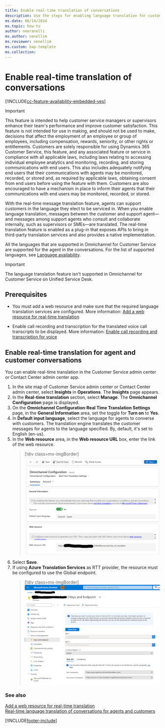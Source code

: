 ```yaml
---
title: Enable real-time translation of conversations
description: Use the steps for enabling language translation for customer chats.
ms.date: 06/14/2024
ms.topic: how-to
author: neeranelli
ms.author: nenellim
ms.reviewer: nenellim
ms.custom: bap-template
ms.collection:
---
```


# Enable real-time translation of conversations

[!INCLUDE[cc-feature-availability-embedded-yes](../../includes/cc-feature-availability-embedded-yes.md)]


> [!IMPORTANT]
> This feature is intended to help customer service managers or supervisors enhance their team's performance and improve customer satisfaction. This feature is not intended for use in making, and should not be used to make, decisions that affect the employment of an employee or group of employees, including compensation, rewards, seniority, or other rights or entitlements. Customers are solely responsible for using Dynamics 365 Customer Service, this feature, and any associated feature or service in compliance with all applicable laws, including laws relating to accessing individual employee analytics and monitoring, recording, and storing communications with end users. This also includes adequately notifying end users that their communications with agents may be monitored, recorded, or stored and, as required by applicable laws, obtaining consent from end users before using the feature with them. Customers are also encouraged to have a mechanism in place to inform their agents that their communications with end users may be monitored, recorded, or stored.

With the real-time message translation feature, agents can support customers in the language they elect to be serviced in. When you enable language translation, messages between the customer and support agent&mdash;and messages among support agents who consult and collaborate internally, such as supervisors or SMEs&mdash;are translated. The real-time translation feature is enabled as a plug-in that exposes APIs to bring in third-party translation services and also provides a native implementation.

All the languages that are supported in Omnichannel for Customer Service are supported for the agent in the conversations. For the list of supported languages, see [Language availability](../implement/international-availability.md).

> [!IMPORTANT]
> The language translation feature isn't supported in Omnichannel for Customer Service on Unified Service Desk.

## Prerequisites

- You must add a web resource and make sure that the required language translation services are configured. More information: [Add a web resource for real-time translation](../develop/add-web-resource-real-time-translation.md)

- Enable call recording and transcription for the translated voice call transcripts to be displayed. More information: [Enable call recording and transcription for voice](voice-channel-configure-transcripts.md#enable-call-recording-and-transcription-for-voice)

## Enable real-time translation for agent and customer conversations

You can enable real-time translation in the Customer Service admin center or Contact Center admin center app.

1. In the site map of Customer Service admin center or Contact Center admin center, select **Insights** in **Operations**. The **Insights** page appears.
1. In the **Real-time translation** section, select **Manage**. The **Omnichannel Configuration** page is displayed.       
1. On the **Omnichannel Configuration·Real Time Translation Settings** page, in the **General Information** area, set the toggle for **Turn on** to **Yes**.
1. In **Default input language**, select the language for agents to converse with customers. The translation engine translates the customer messages for agents to the language specified. By, default, it's set to English (en-us).
1. In the **Web resource** area, in the **Web resource URL** box, enter the link of the web resource.
    > [!div class=mx-imgBorder]
    > ![Enable real-time language translation.](../media/real-time-translation.png "Enable real-time language translation") 
1. Select **Save**.
1. If using **Azure Translation Services** as RTT provider, the resource must be configured to use the Global endpoint.
    > [!div class=mx-imgBorder]
    > ![Set Azure Translation Services Endpoint to Global.](../media/azure-translation-services.png "Enable real-time language translation")

### See also

[Add a web resource for real-time translation](../develop/add-web-resource-real-time-translation.md)  
[Real-time language translation of conversations for agents and customers](../use/oc-real-time-translation.md)  


[!INCLUDE[footer-include](../../includes/footer-banner.md)]
